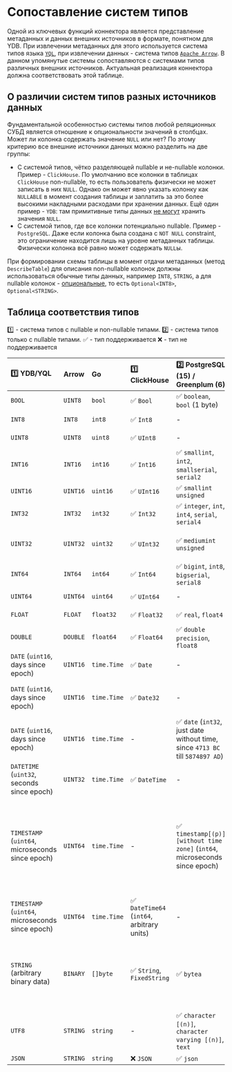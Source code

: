 # Сопоставление систем типов

Одной из ключевых функций коннектора является представление метаданных и данных внешних источников в формате, понятном для YDB. При извлечении метаданных для этого используется система типов языка [`YQL`](https://ydb.tech/docs/ru/yql/reference/types/), при извлечении данных - система типов [`Apache Arrow`](https://arrow.apache.org/docs/cpp/api/datatype.html). В данном упомянутые системы сопоставляются с системами типов различных внешних источников. Актуальная реализация коннектора должна соответствовать этой таблице.

## О различии систем типов разных источников данных

Фундаментальной особенностью системы типов любой реляционных СУБД является отношение к опциональности значений в столбцах. Может ли колонка содержать значение `NULL` или нет? По этому критерию все внешние источники данных можно разделить на две группы:

* С системой типов, чётко разделяющей nullable и не-nullable колонки. Пример - `ClickHouse`. По умолчанию все колонки в таблицах `ClickHouse` non-nullable, то есть пользователь физически не может записать в них `NULL`. Однако он может явно указать колонку как `NULLABLE` в момент создания таблицы и заплатить за это более высокими накладными расходами при хранении данных. Ещё один пример - `YDB`: там примитивные типы данных [не могут](https://ydb.tech/docs/ru/yql/reference/types/optional) хранить значения `NULL`.
* С системой типов, где все колонки потенциально nullable. Пример - `PostgreSQL`. Даже если колонка была создана c `NOT NULL` constraint, это ограничение находится лишь на уровне метаданных таблицы. Физически колонка всё равно может содержать `NULL`ы.

При формировании схемы таблицы в момент отдачи метаданных (метод `DescribeTable`) для описания non-nullable колонок должны использоваться обычные типы данных, например `INT8`, `STRING`, а для nullable колонок - [опциональные](https://ydb.tech/docs/ru/yql/reference/types/optional), то есть `Optional<INT8>`, `Optional<STRING>`. 

## Таблица соответствия типов

:one: - система типов с nullable и non-nullable типами.
:two: - система типов только с nullable типами. 
:white_check_mark: - тип поддерживается
:x: - тип не поддерживается

| :one: YDB/YQL                                    | Arrow    | Go          | :one: ClickHouse                                           | :two: PostgreSQL (15) / Greenplum (6)                                                          | :two: MySQL                                                                                                                                                                     | :two: MS SQL Server                            |
|:-------------------------------------------------|:---------|:------------|:-----------------------------------------------------------|:-----------------------------------------------------------------------------------------------|:--------------------------------------------------------------------------------------------------------------------------------------------------------------------------------|:-----------------------------------------------|
| `BOOL`                                           | `UINT8`  | `bool`      | :white_check_mark: `Bool`                                  | :white_check_mark: `boolean`, `bool` (1 byte)                                                  | :white_check_mark: `bool` (`tinyint(1)`)                                                                                                                                        | :x: `BIT`                                      |
| `INT8`                                           | `INT8`   | `int8`      | :white_check_mark: `Int8`                                  | -                                                                                              | :white_check_mark: `tinyint`                                                                                                                                                    | :white_check_mark:  `TINYINT`                  |
| `UINT8`                                          | `UINT8`  | `uint8`     | :white_check_mark: `UInt8`                                 | -                                                                                              | :white_check_mark: `tinyint unsigned`                                                                                                                                           | ?                                              |
| `INT16`                                          | `INT16`  | `int16`     | :white_check_mark: `Int16`                                 | :white_check_mark: `smallint`, `int2`, `smallserial`, `serial2`                                | :white_check_mark: `smallint`                                                                                                                                                   | :white_check_mark:  `SMALLINT`                 |
| `UINT16`                                         | `UINT16` | `uint16`    | :white_check_mark: `UInt16`                                | :white_check_mark: `smallint unsigned`                                                         | :white_check_mark: `smallint unsigned`                                                                                                                                          | ?                                              |
| `INT32`                                          | `INT32`  | `int32`     | :white_check_mark: `Int32`                                 | :white_check_mark: `integer`, `int`, `int4`, `serial`, `serial4`                               | :white_check_mark: `mediumint`, `int`                                                                                                                                           | :white_check_mark:  `INT`                      |
| `UINT32`                                         | `UINT32` | `uint32`    | :white_check_mark: `UInt32`                                | :white_check_mark: `mediumint unsigned`                                                        | :white_check_mark: `mediumint unsigned`, `int unsigned`                                                                                                                         | ?                                              |
| `INT64`                                          | `INT64`  | `int64`     | :white_check_mark: `Int64`                                 | :white_check_mark: `bigint`, `int8`, `bigserial`, `serial8`                                    | :white_check_mark: `bigint`                                                                                                                                                     | :white_check_mark:  `BIGINT`                   |
| `UINT64`                                         | `UINT64` | `uint64`    | :white_check_mark: `UInt64`                                | -                                                                                              | :white_check_mark: `bigint unsigned`                                                                                                                                            | ?                                              |
| `FLOAT`                                          | `FLOAT`  | `float32`   | :white_check_mark: `Float32`                               | :white_check_mark: `real`, `float4`                                                            | :white_check_mark: `float`, `real`                                                                                                                                              | `REAL`                                         |
| `DOUBLE`                                         | `DOUBLE` | `float64`   | :white_check_mark: `Float64`                               | :white_check_mark: `double precision`, `float8`                                                | :white_check_mark: `double [precision]`                                                                                                                                         | `FLOAT`                                        |
| `DATE` (`uint16`, days since epoch)              | `UINT16` | `time.Time` | :white_check_mark: `Date`                                  | -                                                                                              | -                                                                                                                                                                               | ?                                              |
| `DATE` (`uint16`, days since epoch)              | `UINT16` | `time.Time` | :white_check_mark: `Date32`                                | -                                                                                              | :white_check_mark: `date` (since `1000-01-01` till `9999-12-31`)                                                                                                                | ?                                              |
| `DATE` (`uint16`, days since epoch)              | `UINT16` | `time.Time` | -                                                          | :white_check_mark: `date` (`int32`, just date without time, since `4713 BC` till `5874897 AD`) | -                                                                                                                                                                               | ?                                              |
| `DATETIME` (`uint32`, seconds since epoch)       | `UINT32` | `time.Time` | :white_check_mark: `DateTime`                              | -                                                                                              | -                                                                                                                                                                               | ?                                              |
| `TIMESTAMP` (`uint64`, microseconds since epoch) | `UINT64` | `time.Time` | -                                                          | :white_check_mark: `timestamp[(p)][without time zone]` (`int64`, microseconds since epoch)     | :white_check_mark: `timestamp` (since `1970-01-01 00:00:01` till `2038-01-19 03:14:07`), :white_check_mark: `datetime` (since `1000-01-01 00:00:00` till `9999-12-31 23:59:59`) | ?                                              |
| `TIMESTAMP` (`uint64`, microseconds since epoch) | `UINT64` | `time.Time` | :white_check_mark: `DateTime64` (`int64`, arbitrary units) | -                                                                                              | -                                                                                                                                                                               | ?                                              |
| `STRING` (arbitrary binary data)                 | `BINARY` | `[]byte`    | :white_check_mark: `String`, `FixedString`                 | :white_check_mark: `bytea`                                                                     | :white_check_mark: `tinyblob`, `blob`, `mediumblob`, `longblob`, `tinytext`, `text`, `mediumtext`, `longtext`                                                                   | `BINARY`, `VARBINARY`                          |
| `UTF8`                                           | `STRING` | `string`    | -                                                          | :white_check_mark: `character [(n)]`, `character varying [(n)]`, `text`                        | :white_check_mark: `char`, `varchar`, `binary`, `varbinary`                                                                                                                     | `CHAR`, `VARCHAR`, `NCHAR`, `NVARCHAR`, `TEXT` |
| `JSON`                                           | `STRING` | `string`    | :x: `JSON`                                                 | :white_check_mark: `json`                                                                      | :white_check_mark: `json`                                                                                                                                                       | ?                                              |
